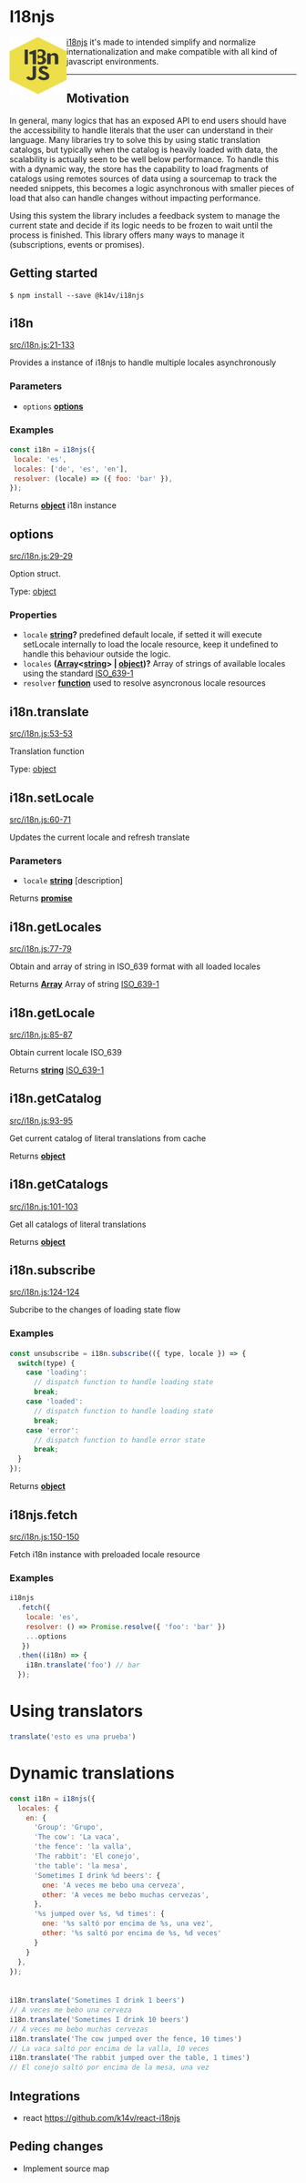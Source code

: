 # I18njs

<img align="left" width="100" height="100" src="docs/images/logo.svg" />

[i18njs](https://www.npmjs.com/package/@k14v/i18njs) it's made to intended simplify and normalize internationalization and make compatible with all kind of javascript environments.

----

## Motivation

In general, many logics that has an exposed API to end users should have the accessibility to handle literals that the user can understand in their language. Many libraries try to solve this by using static translation catalogs, but typically when the catalog is heavily loaded with data, the scalability is actually seen to be well below performance. To handle this with a dynamic way, the store has the capability to load fragments of catalogs using remotes sources of data using a sourcemap to track the needed snippets, this becomes a logic asynchronous with smaller pieces of load that also can handle changes without impacting performance.

Using this system the library includes a feedback system to manage the current state and decide if its logic needs to be frozen to wait until the process is finished. This library offers many ways to manage it (subscriptions, events or promises).

## Getting started

```shell
$ npm install --save @k14v/i18njs
```

<!-- Generated by documentation.js. Update this documentation by updating the source code. -->

## i18n

[src/i18n.js:21-133][1]

Provides a instance of i18njs to handle multiple locales asynchronously

### Parameters

-   `options` **[options][2]** 

### Examples

```javascript
const i18n = i18njs({
 locale: 'es',
 locales: ['de', 'es', 'en'],
 resolver: (locale) => ({ foo: 'bar' }),
});
```

Returns **[object][3]** i18n instance

## options

[src/i18n.js:29-29][4]

Option struct.

Type: [object][3]

### Properties

-   `locale` **[string][5]?** predefined default locale, if setted it will execute setLocale internally to load the locale resource, keep it undefined to handle this behaviour outside the logic.
-   `locales` **([Array][6]&lt;[string][5]> | [object][3])?** Array of strings of available locales using the standard [ISO_639-1][7]
-   `resolver` **[function][8]** used to resolve asyncronous locale resources

## i18n.translate

[src/i18n.js:53-53][9]

Translation function

Type: [object][3]

## i18n.setLocale

[src/i18n.js:60-71][10]

Updates the current locale and refresh translate

### Parameters

-   `locale` **[string][5]** [description]

Returns **[promise][11]** 

## i18n.getLocales

[src/i18n.js:77-79][12]

Obtain and array of string in ISO_639 format with all loaded locales

Returns **[Array][6]** Array of string [ISO_639-1][7]

## i18n.getLocale

[src/i18n.js:85-87][13]

Obtain current locale ISO_639

Returns **[string][5]** [ISO_639-1][7]

## i18n.getCatalog

[src/i18n.js:93-95][14]

Get current catalog of literal translations from cache

Returns **[object][3]** 

## i18n.getCatalogs

[src/i18n.js:101-103][15]

Get all catalogs of literal translations

Returns **[object][3]** 

## i18n.subscribe

[src/i18n.js:124-124][16]

Subcribe to the changes of loading state flow

### Examples

```javascript
const unsubscribe = i18n.subscribe(({ type, locale }) => {
  switch(type) {
    case 'loading':
      // dispatch function to handle loading state
      break;
    case 'loaded':
      // dispatch function to handle loading state
      break;
    case 'error':
      // dispatch function to handle error state
      break;
  }
});
```

Returns **[object][3]** 

## i18njs.fetch

[src/i18n.js:150-150][17]

Fetch i18n instance with preloaded locale resource

### Examples

```javascript
i18njs
  .fetch({
    locale: 'es',
    resolver: () => Promise.resolve({ 'foo': 'bar' })
    ...options
   })
  .then((i18n) => {
    i18n.translate('foo') // bar
  });
```

[1]: https://github.com/k14v/i18njs/blob/cf257593b6df60ce958c4c8793809e06c52458bf/src/i18n.js#L21-L133 "Source code on GitHub"

[2]: #options

[3]: https://developer.mozilla.org/docs/Web/JavaScript/Reference/Global_Objects/Object

[4]: https://github.com/k14v/i18njs/blob/cf257593b6df60ce958c4c8793809e06c52458bf/src/i18n.js#L22-L28 "Source code on GitHub"

[5]: https://developer.mozilla.org/docs/Web/JavaScript/Reference/Global_Objects/String

[6]: https://developer.mozilla.org/docs/Web/JavaScript/Reference/Global_Objects/Array

[7]: https://es.wikipedia.org/wiki/ISO_639-1

[8]: https://developer.mozilla.org/docs/Web/JavaScript/Reference/Statements/function

[9]: https://github.com/k14v/i18njs/blob/cf257593b6df60ce958c4c8793809e06c52458bf/src/i18n.js#L53-L53 "Source code on GitHub"

[10]: https://github.com/k14v/i18njs/blob/cf257593b6df60ce958c4c8793809e06c52458bf/src/i18n.js#L60-L71 "Source code on GitHub"

[11]: https://developer.mozilla.org/docs/Web/JavaScript/Reference/Global_Objects/Promise

[12]: https://github.com/k14v/i18njs/blob/cf257593b6df60ce958c4c8793809e06c52458bf/src/i18n.js#L77-L79 "Source code on GitHub"

[13]: https://github.com/k14v/i18njs/blob/cf257593b6df60ce958c4c8793809e06c52458bf/src/i18n.js#L85-L87 "Source code on GitHub"

[14]: https://github.com/k14v/i18njs/blob/cf257593b6df60ce958c4c8793809e06c52458bf/src/i18n.js#L93-L95 "Source code on GitHub"

[15]: https://github.com/k14v/i18njs/blob/cf257593b6df60ce958c4c8793809e06c52458bf/src/i18n.js#L101-L103 "Source code on GitHub"

[16]: https://github.com/k14v/i18njs/blob/cf257593b6df60ce958c4c8793809e06c52458bf/src/i18n.js#L124-L124 "Source code on GitHub"

[17]: https://github.com/k14v/i18njs/blob/cf257593b6df60ce958c4c8793809e06c52458bf/src/i18n.js#L150-L150 "Source code on GitHub"


# Using translators

```javascript
translate('esto es una prueba')
```


# Dynamic translations


```javascript
const i18n = i18njs({
  locales: {
    en: {
      'Group': 'Grupo',
      'The cow': 'La vaca',
      'the fence': 'la valla',
      'The rabbit': 'El conejo',
      'the table': 'la mesa',
      'Sometimes I drink %d beers': {
        one: 'A veces me bebo una cerveza',
        other: 'A veces me bebo muchas cervezas',
      },
      '%s jumped over %s, %d times': {
        one: '%s saltó por encima de %s, una vez',
        other: '%s saltó por encima de %s, %d veces'
      }
    }
  },
});


i18n.translate('Sometimes I drink 1 beers')
// A veces me bebo una cerveza
i18n.translate('Sometimes I drink 10 beers')
// A veces me bebo muchas cervezas
i18n.translate('The cow jumped over the fence, 10 times')
// La vaca saltó por encima de la valla, 10 veces
i18n.translate('The rabbit jumped over the table, 1 times')
// El conejo saltó por encima de la mesa, una vez
```


## Integrations

- react https://github.com/k14v/react-i18njs

## Peding changes

- Implement source map  
